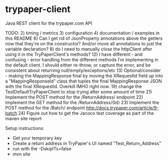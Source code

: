 # trypaper-client
Java REST client for the trypaper.com API


TODO:
2) timing / metrics
3) configuration
4) documentation / examples in this README
6) Can I get rid of JsonProperty annotations above the getters now that they're on the constructor?  And/or move all annotations
to just the variable declaration?
8) do I need to manually close the httpClient after using it in the TryPaperClient's methods?
12) I have different - and confusing - error handling from the different methods I'm implementing in the default client.
    I should either re-throw, or capture the error, and be consistent about returning null/empty/exceptions/etc
13) Optional/consider - making the MappingResponse final by moving the XRequestId field up into a "MappingResponseId" class
    that tuples the final MappingResponse JSON with the final XRequestId.  Overkill IMHO right now.
19) change the TestDefaultTryPaperClient to stop trying after some amount of time
21) Implement the POST method for the /ReturnAddress/ endpoint
22) Implement the GET method for the /ReturnAddress/{Id}
23) Implement the POST method for the /Batch/ endpoint http://docs.trypaper.com/article/9-batch 
24) Figure out how to get the Jacoco test coverage as part of the maven site report

Setup instructions:
* Get your temporary key
* Create a return address in TryPaper's UI named "Test_Return_Address"
* run with the -DskipITs=false
* mvn site
